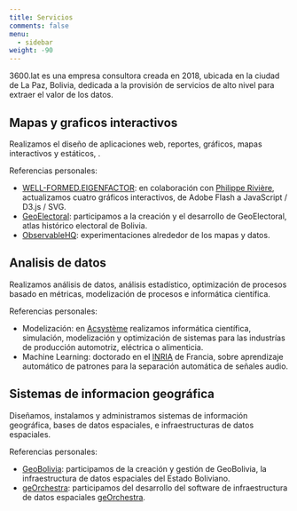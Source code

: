 ```yaml
---
title: Servicios
comments: false
menu:
  - sidebar
weight: -90
---
```


<span class="marca">3600.lat</span> es una empresa consultora creada en 2018, ubicada en la ciudad de La Paz, Bolivia, dedicada a la provisión de servicios de alto nivel para extraer el valor de los datos.

## Mapas y graficos interactivos

Realizamos el diseño de aplicaciones web, reportes, gráficos, mapas interactivos y estáticos, .

Referencias personales:

- [WELL-FORMED.EIGENFACTOR](http://well-formed.eigenfactor.org/): en colaboración con [Philippe Rivière](https://illisible.net/philippe-riviere?lang=en), actualizamos cuatro gráficos interactivos, de Adobe Flash a JavaScript / D3.js / SVG.
- [GeoElectoral](http://geoelectoral.gob.bo): participamos a la creación y el desarrollo de GeoElectoral, atlas histórico electoral de Bolivia.
- [ObservableHQ](https://beta.observablehq.com/@severo): experimentaciones alrededor de los mapas y datos.

## Analisis de datos

Realizamos análisis de datos, análisis estadístico, optimización de procesos basado en métricas, modelización de procesos e informática científica.

Referencias personales:

- Modelización: en [Acsystème](http://www.acsysteme.com/en/) realizamos informática científica, simulación, modelización y optimización de sistemas para las industrías de producción automotriz, eléctrica o alimenticia.
- Machine Learning: doctorado en el [INRIA](https://inria.fr) de Francia, sobre aprendizaje automático de patrones para la separación automática de señales audio.

## Sistemas de informacion geográfica

Diseñamos, instalamos y administramos sistemas de información geográfica, bases de datos espaciales, e infraestructuras de datos espaciales.

Referencias personales:

- [GeoBolivia](https://geo.gob.bo): participamos de la creación y gestión de GeoBolivia, la infraestructura de datos espaciales del Estado Boliviano.
- [geOrchestra](https://github.com/georchestra/georchestra/graphs/contributors): participamos del desarrollo del software de infraestructura de datos espaciales [geOrchestra](https://georchestra.org).
